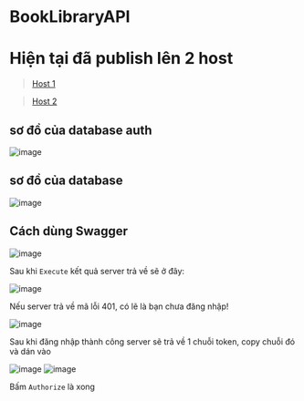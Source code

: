 # BookLibraryAPI

# Hiện tại đã publish lên 2 host
> [Host 1](https://booklibraryapi.up.railway.app/swagger/index.html)

> [Host 2](http://bookshopapi-001-site1.gtempurl.com/swagger/index.html)

## sơ đồ của database auth
![image](https://user-images.githubusercontent.com/54090585/231161708-caae4faf-17d3-4e3f-ad24-407453da5628.png)

## sơ đồ của database
![image](https://user-images.githubusercontent.com/54090585/233761137-01f2ae88-9fde-4969-979c-c077deeea62c.png)

## Cách dùng Swagger 
![image](https://user-images.githubusercontent.com/54090585/234152945-d08e4d2f-201d-4e8a-b921-b41031ab2918.png)

Sau khi `Execute` kết quả server trả về sẽ ở đây:  

![image](https://user-images.githubusercontent.com/54090585/234153053-1a67e04f-d169-4056-86d1-bc46b2696898.png)

Nếu server trả về mã lỗi 401, có lẽ là bạn chưa đăng nhập!

![image](https://user-images.githubusercontent.com/54090585/234153585-c98dc825-868e-4f36-aa69-ff45342ad940.png)

Sau khi đăng nhập thành công server sẽ trả về 1 chuỗi token, copy chuỗi đó và dán vào 

![image](https://user-images.githubusercontent.com/54090585/234153744-f5900c55-631c-41c8-8854-9bf00852582a.png)
![image](https://user-images.githubusercontent.com/54090585/234153751-d9fe979d-ddac-4533-8b06-7b71d7275c2b.png)

Bấm `Authorize` là xong 
